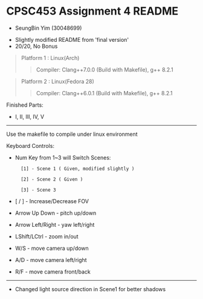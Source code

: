 # CPSC453 Assignment 4 README

- SeungBin Yim (30048699)

* Slightly modified README from 'final version'
* 20/20, No Bonus

> Platform 1 : Linux(Arch)
> > Compiler: Clang++7.0.0 (Build with Makefile), g++ 8.2.1

> Platform 2 : Linux(Fedora 28)
> > Compiler: Clang++6.0.1 (Build with Makefile), g++ 8.2.1

Finished Parts:
- I, II, III, IV, V

---------
Use the makefile to compile under linux environment

Keyboard Controls:

* Num Key from 1~3 will Switch Scenes:

        [1] - Scene 1 ( Given, modified slightly )

        [2] - Scene 2 ( Given )

        [3] - Scene 3

* [ / ]                 - Increase/Decrease FOV

* Arrow Up Down         - pitch up/down

* Arrow Left/Right      - yaw left/right

* LShift/LCtrl          - zoom in/out

* W/S                   - move camera up/down

* A/D                   - move camera left/right

* R/F                   - move camera front/back

---------

* Changed light source direction in Scene1 for better shadows